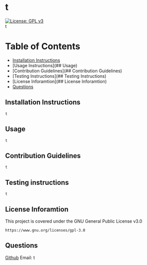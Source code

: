 # t
[![License: GPL v3](https://img.shields.io/badge/License-GPLv3-blue.svg)](https://www.gnu.org/licenses/gpl-3.0)     
t

Table of Contents
=================
* [Installation Instructions](#s)
* [Usage Instructions](## Usage)
* [Contribution Guidelines](## Contribution Guidelines)
* [Testing Instructions](## Testing Instructions)
* [License Inforamtion](## License Inforamtion)
* [Questions](#markdown-header-questions)
## Installation Instructions
	t
## Usage
	t
## Contribution Guidelines
	t
## Testing instructions
	t
## License Inforamtion
This project is covered under the GNU General Public License v3.0

	https://www.gnu.org/licenses/gpl-3.0
## Questions
[Github](https://github.com/t/)
	Email: t